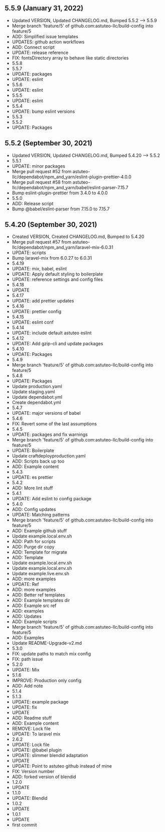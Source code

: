 ## 5.5.9 (January 31, 2022)
- Updated VERSION, Updated CHANGELOG.md, Bumped 5.5.2 –> 5.5.9
- Merge branch 'feature/5' of github.com:astuteo-llc/build-config into feature/5
- ADD: Simplified issue templates
- UPDATES: github action workflows
- ADD: Connect script
- UPDATE: release reference
- FIX: fontsDirectory array to behave like static directories
- 5.5.8
- 5.5.7
- UPDATE: packages
- UPDATE: eslint
- 5.5.6
- UPDATE: eslint
- 5.5.5
- UPDATE: eslint
- 5.5.4
- UPDATE: bump eslint versions
- 5.5.3
- 5.5.2
- UPDATE: Packages

## 5.5.2 (September 30, 2021)
- Updated VERSION, Updated CHANGELOG.md, Bumped 5.4.20 –> 5.5.2
- 5.5.1
- UPDATE: minor packages
- Merge pull request #52 from astuteo-llc/dependabot/npm_and_yarn/eslint-plugin-prettier-4.0.0
- Merge pull request #58 from astuteo-llc/dependabot/npm_and_yarn/babel/eslint-parser-7.15.7
- Bump eslint-plugin-prettier from 3.4.0 to 4.0.0
- 5.5.0
- ADD: Release script
- Bump @babel/eslint-parser from 7.15.0 to 7.15.7

## 5.4.20 (September 30, 2021)
- Created VERSION, Created CHANGELOG.md, Bumped to 5.4.20
- Merge pull request #57 from astuteo-llc/dependabot/npm_and_yarn/laravel-mix-6.0.31
- UPDATE: scripts
- Bump laravel-mix from 6.0.27 to 6.0.31
- 5.4.19
- UPDATE: mix, babel, eslint
- UPDATE: Apply default styling to boilerplate
- UPDATE: reference settings and config files
- 5.4.18
- UPDATE
- 5.4.17
- UPDATE: add prettier updates
- 5.4.16
- UPDATE: prettier config
- 5.4.15
- UPDATE: eslint conf
- 5.4.14
- UPDATE: include default astuteo eslint
- 5.4.12
- UPDATE: Add gzip-cli and update packages
- 5.4.10
- UPDATE: Packages
- 5.4.9
- Merge branch 'feature/5' of github.com:astuteo-llc/build-config into feature/5
- 5.4.8
- UPDATE: Packages
- Update production.yaml
- Update staging.yaml
- Update dependabot.yml
- Create dependabot.yml
- 5.4.7
- UPDATE: major versions of babel
- 5.4.6
- FIX: Revert some of the last assumptions
- 5.4.5
- UPDATE: packages and fix warnings
- Merge branch 'feature/5' of github.com:astuteo-llc/build-config into feature/5
- UPDATE: Boilerplate
- Update craftdeployproduction.yaml
- ADD: Scripts back up too
- ADD: Example content
- 5.4.3
- UPDATE: es prettier
- 5.4.2
- ADD: More lint stuff
- 5.4.1
- UPDATE: Add eslint to config package
- 5.4.0
- ADD: Config updates
- UPDATE: Matching patterns
- Merge branch 'feature/5' of github.com:astuteo-llc/build-config into feature/5
- ADD: Example github stuff
- Update example.local.env.sh
- ADD: Path for scripts
- ADD: Purge dir copy
- ADD: Template for migrate
- ADD: Template
- Update example.local.env.sh
- Update example.local.env.sh
- Update example.live.env.sh
- ADD: more examples
- UPDATE: Ref
- ADD: more examples
- ADD: Better ref templates
- ADD: Example templates dir
- ADD: Example src ref
- ADD: examples
- ADD: Updates
- ADD: Example scripts
- Merge branch 'feature/5' of github.com:astuteo-llc/build-config into feature/5
- ADD: Examples
- Update README-Upgrade-v2.md
- 5.3.0
- FIX: update paths to match mix config
- FIX: path issue
- 5.2.0
- UPDATE: Mix
- 5.1.6
- IMPROVE: Production only config
- ADD: Add note
- 5.1.4
- 5.1.3
- UPDATE: example package
- UPDATE: fix
- UPDATE
- ADD: Readme stuff
- ADD: Example content
- REMOVE: Lock file
- UPDATE: To laravel mix
- 2.6.2
- UPDATE: Lock file
- UPDATE: @babel plugin
- UPDATE: slimmer blendid adaptation
- UPDATE
- UPDATE: Point to astuteo github instead of mine
- FIX: Version number
- ADD: forked version of blendid
- 1.2.0
- UPDATE
- 1.1.0
- UPDATE: Blendid
- 1.0.2
- UPDATE
- 1.0.1
- UPDATE
- first commit

